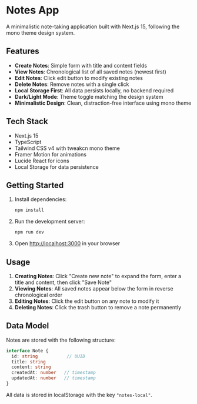 # Notes App

A minimalistic note-taking application built with Next.js 15, following the mono theme design system.

## Features

- **Create Notes**: Simple form with title and content fields
- **View Notes**: Chronological list of all saved notes (newest first)
- **Edit Notes**: Click edit button to modify existing notes
- **Delete Notes**: Remove notes with a single click
- **Local Storage First**: All data persists locally, no backend required
- **Dark/Light Mode**: Theme toggle matching the design system
- **Minimalistic Design**: Clean, distraction-free interface using mono theme

## Tech Stack

- Next.js 15
- TypeScript
- Tailwind CSS v4 with tweakcn mono theme
- Framer Motion for animations
- Lucide React for icons
- Local Storage for data persistence

## Getting Started

1. Install dependencies:
   ```bash
   npm install
   ```

2. Run the development server:
   ```bash
   npm run dev
   ```

3. Open [http://localhost:3000](http://localhost:3000) in your browser

## Usage

1. **Creating Notes**: Click "Create new note" to expand the form, enter a title and content, then click "Save Note"
2. **Viewing Notes**: All saved notes appear below the form in reverse chronological order
3. **Editing Notes**: Click the edit button on any note to modify it
4. **Deleting Notes**: Click the trash button to remove a note permanently

## Data Model

Notes are stored with the following structure:
```typescript
interface Note {
  id: string           // UUID
  title: string
  content: string
  createdAt: number   // timestamp
  updatedAt: number   // timestamp
}
```

All data is stored in localStorage with the key `"notes-local"`.

